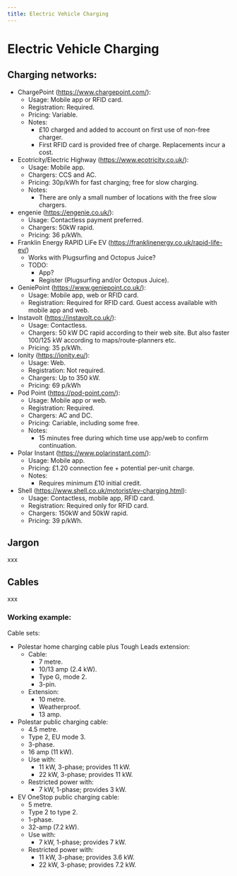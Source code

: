 ```yaml
---
title: Electric Vehicle Charging
---
```


# Electric Vehicle Charging

## Charging networks:

* ChargePoint (https://www.chargepoint.com/):
    * Usage: Mobile app or RFID card.
    * Registration: Required.
    * Pricing: Variable.
    * Notes:
        * £10 charged and added to account on first use of non-free charger.
        * First RFID card is provided free of charge. Replacements incur a cost.
* Ecotricity/Electric Highway (https://www.ecotricity.co.uk/):
    * Usage: Mobile app.
    * Chargers: CCS and AC.
    * Pricing: 30p/kWh for fast charging; free for slow charging.
    * Notes:
        * There are only a small number of locations with the free slow chargers.
* engenie (https://engenie.co.uk/):
    * Usage: Contactless payment preferred.
    * Chargers: 50kW rapid.
    * Pricing: 36 p/kWh.
* Franklin Energy RAPID LiFe EV (https://franklinenergy.co.uk/rapid-life-ev/)
    * Works with Plugsurfing and Octopus Juice?
    * TODO:
      * App?
      * Register (Plugsurfing and/or Octopus Juice).
* GeniePoint (https://www.geniepoint.co.uk/):
    * Usage: Mobile app, web or RFID card.
    * Registration: Required for RFID card. Guest access available with mobile app and web.
* Instavolt (https://instavolt.co.uk/):
    * Usage: Contactless.
    * Chargers: 50 kW DC rapid according to their web site. But also faster 100/125 kW according to maps/route-planners etc.
    * Pricing: 35 p/kWh.
* Ionity (https://ionity.eu/):
    * Usage: Web.
    * Registration: Not required.
    * Chargers: Up to 350 kW.
    * Pricing: 69 p/kWh
* Pod Point (https://pod-point.com/):
    * Usage: Mobile app or web.
    * Registration: Required.
    * Chargers: AC and DC.
    * Pricing: Cariable, including some free.
    * Notes:
        * 15 minutes free during which time use app/web to confirm continuation.
* Polar Instant (https://www.polarinstant.com/):
    * Usage: Mobile app.
    * Pricing: £1.20 connection fee + potential per-unit charge.
    * Notes:
        * Requires minimum £10 initial credit.
* Shell (https://www.shell.co.uk/motorist/ev-charging.html):
    * Usage: Contactless, mobile app, RFID card.
    * Registration: Required only for RFID card.
    * Chargers: 150kW and 50kW rapid.
    * Pricing: 39 p/kWh.

## Jargon

xxx

## Cables

xxx

### Working example:

Cable sets:

* Polestar home charging cable plus Tough Leads extension:
    * Cable:
        * 7 metre.
        * 10/13 amp (2.4 kW).
        * Type G, mode 2.
        * 3-pin.
    * Extension:
        * 10 metre.
        * Weatherproof.
        * 13 amp.
* Polestar public charging cable:
    * 4.5 metre.
    * Type 2, EU mode 3.
    * 3-phase.
    * 16 amp (11 kW).
    * Use with:
        * 11 kW, 3-phase; provides 11 kW.
        * 22 kW, 3-phase; provides 11 kW.
    * Restricted power with:
        * 7 kW, 1-phase; provides 3 kW.
* EV OneStop public charging cable:
    * 5 metre.
    * Type 2 to type 2.
    * 1-phase.
    * 32-amp (7.2 kW).
    * Use with:
        * 7 kW, 1-phase; provides 7 kW.
    * Restricted power with:
        * 11 kW, 3-phase; provides 3.6 kW.
        * 22 kW, 3-phase; provides 7.2 kW.

